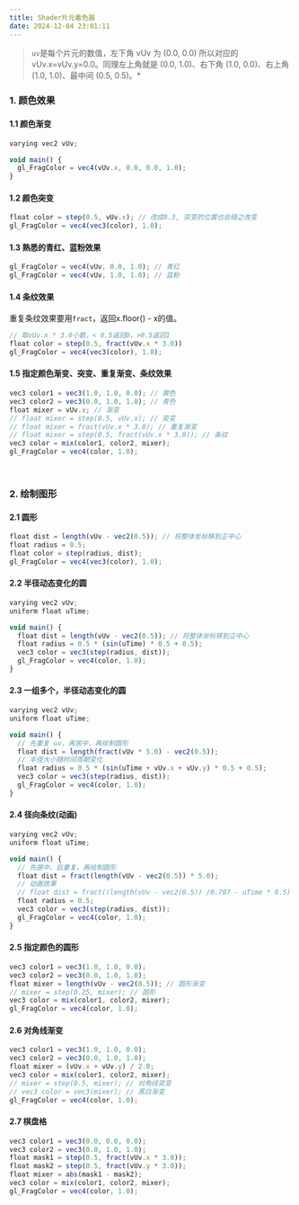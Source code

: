 ```yaml
---
title: Shader片元着色器
date: 2024-12-04 23:01:11
---
```

> `uv`是每个片元的数值，左下角 vUv 为 (0.0, 0.0) 所以对应的 vUv.x=vUv.y=0.0。同理左上角就是 (0.0, 1.0)、右下角 (1.0, 0.0)、右上角 (1.0, 1.0)、最中间 (0.5, 0.5)。*

### 1. 颜色效果
#### 1.1 颜色渐变
```js
varying vec2 vUv;

void main() {
  gl_FragColor = vec4(vUv.x, 0.0, 0.0, 1.0);
}
```

#### 1.2 颜色突变
```js
float color = step(0.5, vUv.x); // 改成0.3, 突变的位置也会随之改变
gl_FragColor = vec4(vec3(color), 1.0);
```


#### 1.3 熟悉的青红、蓝粉效果
```js
gl_FragColor = vec4(vUv, 0.0, 1.0); // 青红
gl_FragColor = vec4(vUv, 1.0, 1.0); // 蓝粉

```

#### 1.4 条纹效果
重复条纹效果要用`fract`，返回x.floor() - x的值。
```js
// 取vUv.x * 3.0小数，< 0.5返回0，>0.5返回1
float color = step(0.5, fract(vUv.x * 3.0))
gl_FragColor = vec4(vec3(color), 1.0); 
```



#### 1.5 指定颜色渐变、突变、重复渐变、条纹效果
```js
vec3 color1 = vec3(1.0, 1.0, 0.0); // 黄色
vec3 color2 = vec3(0.0, 1.0, 1.0); // 青色
float mixer = vUv.x; // 渐变
// float mixer = step(0.5, vUv.x); // 突变
// float mixer = fract(vUv.x * 3.0); // 重复渐变
// float mixer = step(0.5, fract(vUv.x * 3.0)); // 条纹
vec3 color = mix(color1, color2, mixer);
gl_FragColor = vec4(color, 1.0);
```



<br/>

### 2. 绘制图形
#### 2.1 圆形
```js
float dist = length(vUv - vec2(0.5)); // 将整体坐标移到正中心
float radius = 0.5;
float color = step(radius, dist);
gl_FragColor = vec4(vec3(color), 1.0);
```


#### 2.2 半径动态变化的圆
```js
varying vec2 vUv;
uniform float uTime;

void main() {
  float dist = length(vUv - vec2(0.5)); // 将整体坐标移到正中心
  float radius = 0.5 * (sin(uTime) * 0.5 + 0.5);
  vec3 color = vec3(step(radius, dist));
  gl_FragColor = vec4(color, 1.0);
}
```


#### 2.3 一组多个，半径动态变化的圆
```js
varying vec2 vUv;
uniform float uTime;

void main() {
  // 先重复 uv，再居中，再绘制圆形
  float dist = length(fract(vUv * 5.0) - vec2(0.5));
  // 半径大小随时间周期变化
  float radius = 0.5 * (sin(uTime + vUv.x + vUv.y) * 0.5 + 0.5);
  vec3 color = vec3(step(radius, dist));
  gl_FragColor = vec4(color, 1.0);
}
```

#### 2.4 径向条纹(动画)
```js
varying vec2 vUv;
uniform float uTime;

void main() {
  // 先居中，后重复，再绘制圆形
  float dist = fract(length(vUv - vec2(0.5)) * 5.0);
  // 动画效果
  // float dist = fract((length(vUv - vec2(0.5)) /0.707 - uTime * 0.5) * 5.0);
  float radius = 0.5;
  vec3 color = vec3(step(radius, dist));
  gl_FragColor = vec4(color, 1.0);
}
```

#### 2.5 指定颜色的圆形
```js
vec3 color1 = vec3(1.0, 1.0, 0.0);
vec3 color2 = vec3(0.0, 1.0, 1.0); 
float mixer = length(vUv - vec2(0.5)); // 圆形渐变
// mixer = step(0.25, mixer); // 圆形
vec3 color = mix(color1, color2, mixer);
gl_FragColor = vec4(color, 1.0);
```


#### 2.6 对角线渐变
```js
vec3 color1 = vec3(1.0, 1.0, 0.0);
vec3 color2 = vec3(0.0, 1.0, 1.0); 
float mixer = (vUv.x + vUv.y) / 2.0;
vec3 color = mix(color1, color2, mixer);
// mixer = step(0.5, mixer); // 对角线突变
// vec3 color = vec3(mixer); // 黑白渐变
gl_FragColor = vec4(color, 1.0);
```

#### 2.7 棋盘格
```js
vec3 color1 = vec3(0.0, 0.0, 0.0);
vec3 color2 = vec3(0.0, 1.0, 1.0);
float mask1 = step(0.5, fract(vUv.x * 3.0));
float mask2 = step(0.5, fract(vUv.y * 3.0));
float mixer = abs(mask1 - mask2);
vec3 color = mix(color1, color2, mixer);
gl_FragColor = vec4(color, 1.0);
```